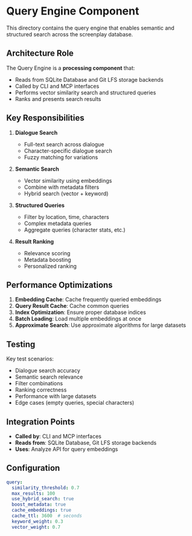 # Query Engine Component

This directory contains the query engine that enables semantic and structured search across the screenplay database.

## Architecture Role

The Query Engine is a **processing component** that:

- Reads from SQLite Database and Git LFS storage backends
- Called by CLI and MCP interfaces
- Performs vector similarity search and structured queries
- Ranks and presents search results

## Key Responsibilities

1. **Dialogue Search**
   - Full-text search across dialogue
   - Character-specific dialogue search
   - Fuzzy matching for variations

2. **Semantic Search**
   - Vector similarity using embeddings
   - Combine with metadata filters
   - Hybrid search (vector + keyword)

3. **Structured Queries**
   - Filter by location, time, characters
   - Complex metadata queries
   - Aggregate queries (character stats, etc.)

4. **Result Ranking**
   - Relevance scoring
   - Metadata boosting
   - Personalized ranking


## Performance Optimizations

1. **Embedding Cache**: Cache frequently queried embeddings
2. **Query Result Cache**: Cache common queries
3. **Index Optimization**: Ensure proper database indices
4. **Batch Loading**: Load multiple embeddings at once
5. **Approximate Search**: Use approximate algorithms for large datasets

## Testing

Key test scenarios:

- Dialogue search accuracy
- Semantic search relevance
- Filter combinations
- Ranking correctness
- Performance with large datasets
- Edge cases (empty queries, special characters)

## Integration Points

- **Called by**: CLI and MCP interfaces
- **Reads from**: SQLite Database, Git LFS storage backends
- **Uses**: Analyze API for query embeddings

## Configuration

```yaml
query:
  similarity_threshold: 0.7
  max_results: 100
  use_hybrid_search: true
  boost_metadata: true
  cache_embeddings: true
  cache_ttl: 3600  # seconds
  keyword_weight: 0.3
  vector_weight: 0.7
```
